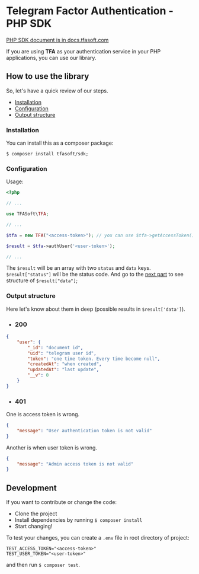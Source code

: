 # Telegram Factor Authentication - PHP SDK

[PHP SDK document is in docs.tfasoft.com](https://docs.amirhossein.info/sdks/php)

If you are using **TFA** as your authentication service in your PHP applications, you can use our library.

## How to use the library

So, let's have a quick review of our steps.

- [Installation](#installation)
- [Configuration](#configuration)
- [Output structure](#output-structure)

### Installation

You can install this as a composer package:

```shell
$ composer install tfasoft/sdk;
```

### Configuration

Usage:

```php
<?php

// ...

use TFASoft\TFA;

// ...

$tfa = new TFA("<access-token>"); // you can use $tfa->getAccessToken() to get the value you've set here

$result = $tfa->authUser('<user-token>');

// ...

```

The `$result` will be an array with two `status` and `data` keys.
`$result["status"]` will be the status code.
And go to the [next part](#output-structure) to see structure of `$result["data"]`;

### Output structure
Here let's know about them in deep (possible results in `$result['data']`).

- ### 200

```json
{
    "user": {
        "_id": "document id",
        "uid": "telegram user id",
        "token": "one time token. Every time become null",
        "createdAt": "when created",
        "updatedAt": "last update",
        "__v": 0
    }
}
```

- ### 401

One is access token is wrong.

```json
{
    "message": "User authentication token is not valid"
}
```

Another is when user token is wrong.

```json
{
    "message": "Admin access token is not valid"
}
```

## Development
If you want to contribute or change the code:

- Clone the project
- Install dependencies by running `$ composer install`
- Start changing!

To test your changes, you can create a `.env` file in root directory of project:

```
TEST_ACCESS_TOKEN="<access-token>"
TEST_USER_TOKEN="<user-token>"
```

and then run `$ composer test`.
